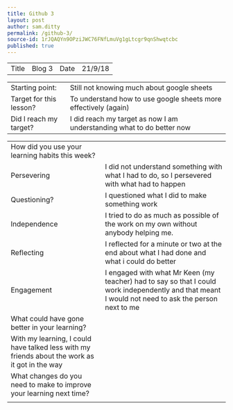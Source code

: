 ```yaml
---
title: Github 3
layout: post
author: sam.ditty
permalink: /github-3/
source-id: 1rJQAQYn9OPziJWC76FNfLmuVg1gLtcgr9qnShwqtcbc
published: true
---
```

<table>
  <tr>
    <td>Title</td>
    <td>Blog 3</td>
    <td>Date</td>
    <td>21/9/18</td>
  </tr>
</table>


<table>
  <tr>
    <td>Starting point:</td>
    <td>Still not knowing much about google sheets</td>
  </tr>
  <tr>
    <td>Target for this lesson?</td>
    <td>To understand how to use google sheets more effectively (again)</td>
  </tr>
  <tr>
    <td>Did I reach my target? </td>
    <td>I did reach my target as now I am understanding what to do better now </td>
  </tr>
</table>


<table>
  <tr>
    <td>How did you use your learning habits this week?</td>
    <td></td>
  </tr>
  <tr>
    <td>Persevering</td>
    <td>I did not understand something with what I had to do, so I persevered with what had to happen </td>
  </tr>
  <tr>
    <td>Questioning?</td>
    <td>I questioned what I did to make something work</td>
  </tr>
  <tr>
    <td>Independence</td>
    <td>I tried to do as much as possible of the work on my own without anybody helping me.</td>
  </tr>
  <tr>
    <td>Reflecting</td>
    <td>I reflected for a minute or two at the end about what I had done and what i could do better</td>
  </tr>
  <tr>
    <td>Engagement</td>
    <td>I engaged with what Mr Keen (my teacher) had to say so that I could work independently and that meant I would not need to ask the person next to me</td>
  </tr>
  <tr>
    <td>What could have gone better in your learning?</td>
    <td></td>
  </tr>
  <tr>
    <td>With my learning, I could have talked less with my friends about the work as it got in the way</td>
    <td></td>
  </tr>
  <tr>
    <td>What changes do you need to make to improve your learning next time?</td>
    <td></td>
  </tr>
  <tr>
    <td></td>
    <td></td>
  </tr>
</table>


